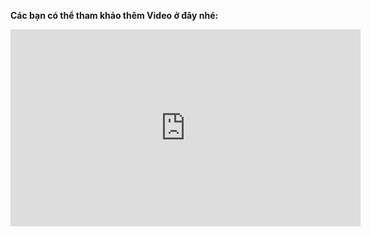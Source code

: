**Các bạn có thể tham khảo thêm Video ở đây nhé:**
<iframe width="560" height="315" src="https://www.youtube.com/embed/vCNVr7ZTAxQ" frameborder="0" allow="accelerometer; autoplay; encrypted-media; gyroscope; picture-in-picture" allowfullscreen></iframe>